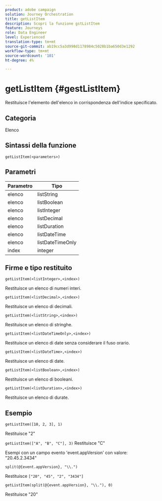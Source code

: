 ```yaml
---
product: adobe campaign
solution: Journey Orchestration
title: getListItem
description: Scopri la funzione gstListItem
feature: Journeys
role: Data Engineer
level: Experienced
translation-type: tm+mt
source-git-commit: ab19cc5a3d998d1178984c5028b1ba650d3e1292
workflow-type: tm+mt
source-wordcount: '101'
ht-degree: 4%

---
```



# getListItem {#gestListItem}

Restituisce l&#39;elemento dell&#39;elenco in corrispondenza dell&#39;indice specificato.

## Categoria

Elenco

## Sintassi della funzione

`getListItem(<parameters>)`

## Parametri

| Parametro | Tipo |
|-----------|------------------|
| elenco | listString |
| elenco | listBoolean |
| elenco | listInteger |
| elenco | listDecimal |
| elenco | listDuration |
| elenco | listDateTime |
| elenco | listDateTimeOnly |
| index | integer |

## Firme e tipo restituito

`getListItem(<listInteger>,<index>)`

Restituisce un elenco di numeri interi.

`getListItem(<listDecimal>,<index>)`

Restituisce un elenco di decimali.

`getListItem(<listString>,<index>)`

Restituisce un elenco di stringhe.

`getListItem(<listDateTimeOnly>,<index>)`

Restituisce un elenco di date senza considerare il fuso orario.

`getListItem(<listDateTime>,<index>)`

Restituisce un elenco di date.

`getListItem(<listBoolean>,<index>)`

Restituisce un elenco di booleani.

`getListItem(<listDuration>,<index>)`

Restituisce un elenco di durate.

## Esempio

`getListItem([10, 2, 3], 1)`

Restituisce &quot;2&quot;

`getListItem(["A", "B", "C"], 3)`
Restituisce &quot;C&quot;

Esempi con un campo evento &#39;event.appVersion&#39; con valore: &quot;20.45.2.3434&quot;

`split(@{event.appVersion}, "\\.")`

Restituisce `["20", "45", "2", "3434"]`

`getListItem(split(@{event.appVersion}, "\\."), 0)`

Restituisce &quot;20&quot;